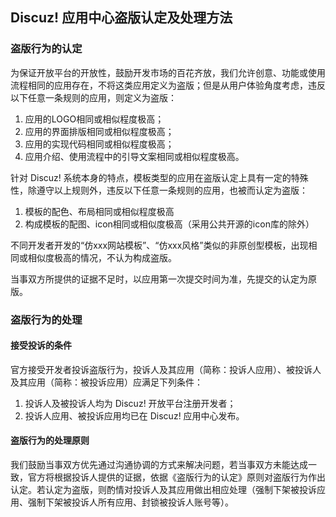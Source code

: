 ## Discuz! 应用中心盗版认定及处理方法
### 盗版行为的认定
为保证开放平台的开放性，鼓励开发市场的百花齐放，我们允许创意、功能或使用流程相同的应用存在，不将这类应用定义为盗版；但是从用户体验角度考虑，违反以下任意一条规则的应用，则定义为盗版：

1. 应用的LOGO相同或相似程度极高；
1. 应用的界面排版相同或相似程度极高；
1. 应用的实现代码相同或相似程度极高；
1. 应用介绍、使用流程中的引导文案相同或相似程度极高。

针对 Discuz! 系统本身的特点，模板类型的应用在盗版认定上具有一定的特殊性，除遵守以上规则外，违反以下任意一条规则的应用，也被而认定为盗版：



1. 模板的配色、布局相同或相似程度极高
1. 构成模板的配图、icon相同或相似度极高（采用公共开源的icon库的除外）

不同开发者开发的“仿xxx网站模板”、“仿xxx风格”类似的非原创型模板，出现相同或相似度极高的情况，不认为构成盗版。

当事双方所提供的证据不足时，以应用第一次提交时间为准，先提交的认定为原版。

### 盗版行为的处理
#### 接受投诉的条件
官方接受开发者投诉盗版行为，投诉人及其应用（简称：投诉人应用）、被投诉人及其应用（简称：被投诉应用）应满足下列条件：

1. 投诉人及被投诉人均为 Discuz! 开放平台注册开发者；
1. 投诉人应用、被投诉应用均已在 Discuz! 应用中心发布。

#### 盗版行为的处理原则
我们鼓励当事双方优先通过沟通协调的方式来解决问题，若当事双方未能达成一致，官方将根据投诉人提供的证据，依据《盗版行为的认定》原则对盗版行为作出认定。若认定为盗版，则酌情对投诉人及其应用做出相应处理（强制下架被投诉应用、强制下架被投诉人所有应用、封锁被投诉人账号等）。

